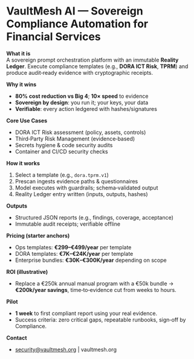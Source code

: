 # VaultMesh AI — Sovereign Compliance Automation for Financial Services

**What it is**  
A sovereign prompt orchestration platform with an immutable **Reality Ledger**. Execute compliance templates (e.g., **DORA ICT Risk**, **TPRM**) and produce audit‑ready evidence with cryptographic receipts.

**Why it wins**

- **80% cost reduction vs Big 4**; **10× speed** to evidence
- **Sovereign by design**: you run it; your keys, your data
- **Verifiable**: every action ledgered with hashes/signatures

**Core Use Cases**

- DORA ICT Risk assessment (policy, assets, controls)
- Third‑Party Risk Management (evidence‑based)
- Secrets hygiene & code security audits
- Container and CI/CD security checks

**How it works**

1. Select a template (e.g., `dora.tprm.v1`)
2. Prescan ingests evidence paths & questionnaires
3. Model executes with guardrails; schema‑validated output
4. Reality Ledger entry written (inputs, outputs, hashes)

**Outputs**

- Structured JSON reports (e.g., findings, coverage, acceptance)
- Immutable audit receipts; verifiable offline

**Pricing (starter anchors)**

- Ops templates: **€299–€499/year** per template
- DORA templates: **€7K–€24K/year** per template
- Enterprise bundles: **€30K–€300K/year** depending on scope

**ROI (illustrative)**

- Replace a €250k annual manual program with a €50k bundle → **€200k/year savings**, time‑to‑evidence cut from weeks to hours.

**Pilot**

- **1 week** to first compliant report using your real evidence.
- Success criteria: zero critical gaps, repeatable runbooks, sign‑off by Compliance.

**Contact**

- security@vaultmesh.org | vaultmesh.org

